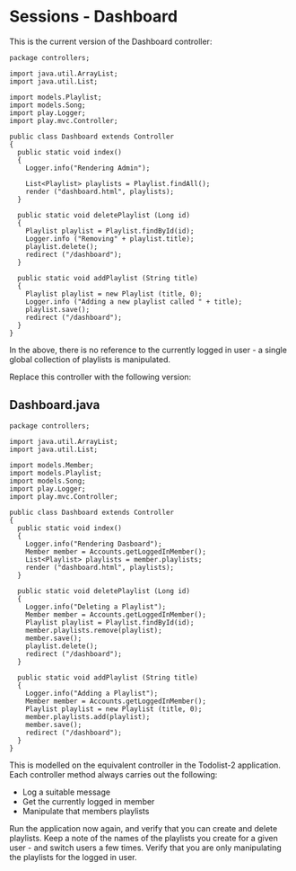 # Sessions - Dashboard

This is the current version of the Dashboard controller:

~~~
package controllers;

import java.util.ArrayList;
import java.util.List;

import models.Playlist;
import models.Song;
import play.Logger;
import play.mvc.Controller;

public class Dashboard extends Controller
{
  public static void index() 
  {
    Logger.info("Rendering Admin");
    
    List<Playlist> playlists = Playlist.findAll();
    render ("dashboard.html", playlists);
  }

  public static void deletePlaylist (Long id)
  {
    Playlist playlist = Playlist.findById(id);
    Logger.info ("Removing" + playlist.title);
    playlist.delete();
    redirect ("/dashboard");
  }

  public static void addPlaylist (String title)
  {
    Playlist playlist = new Playlist (title, 0);
    Logger.info ("Adding a new playlist called " + title);
    playlist.save();
    redirect ("/dashboard");
  }
}
~~~

In the above, there is no reference to the currently logged in user - a single global collection of playlists is manipulated.

Replace this controller with the following version:

## Dashboard.java

~~~
package controllers;

import java.util.ArrayList;
import java.util.List;

import models.Member;
import models.Playlist;
import models.Song;
import play.Logger;
import play.mvc.Controller;

public class Dashboard extends Controller
{
  public static void index() 
  {
    Logger.info("Rendering Dasboard");
    Member member = Accounts.getLoggedInMember();
    List<Playlist> playlists = member.playlists;
    render ("dashboard.html", playlists);
  }

  public static void deletePlaylist (Long id)
  {
    Logger.info("Deleting a Playlist");
    Member member = Accounts.getLoggedInMember();
    Playlist playlist = Playlist.findById(id);
    member.playlists.remove(playlist);
    member.save();
    playlist.delete();
    redirect ("/dashboard");
  }

  public static void addPlaylist (String title)
  {
    Logger.info("Adding a Playlist");
    Member member = Accounts.getLoggedInMember();
    Playlist playlist = new Playlist (title, 0);
    member.playlists.add(playlist);
    member.save();
    redirect ("/dashboard");
  }
}
~~~

This is modelled on the equivalent controller in the Todolist-2 application. Each controller method always carries out the following:

- Log a suitable message
- Get the currently logged in member
- Manipulate that members playlists


Run the application now again, and verify that you can create and delete playlists. Keep a note of the names of the playlists you create for a given user - and switch users a few times. Verify that you are only manipulating the playlists for the logged in user.




